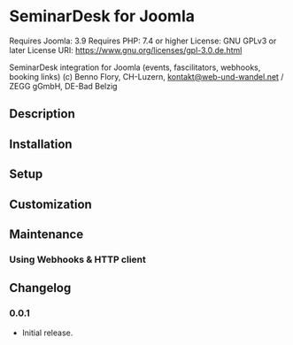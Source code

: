 # SeminarDesk for Joomla
Requires Joomla: 3.9
Requires PHP: 7.4 or higher
License: GNU GPLv3 or later
License URI: https://www.gnu.org/licenses/gpl-3.0.de.html

SeminarDesk integration for Joomla (events, fascilitators, webhooks, booking links)
(c) Benno Flory, CH-Luzern, kontakt@web-und-wandel.net / ZEGG gGmbH, DE-Bad Belzig

## Description

## Installation

## Setup

## Customization

## Maintenance

### Using Webhooks & HTTP client

## Changelog

### 0.0.1

* Initial release.
